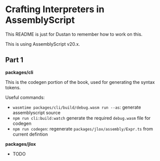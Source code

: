 # Crafting Interpreters in AssemblyScript


This README is just for Dustan to remember how to work on this.

This is using AssemblyScript v20.x.


## Part 1

**packages/cli**

This is the codegen portion of the book, used for generating the syntax tokens.


Useful commands:

- `wasmtime packages/cli/build/debug.wasm run --as`: generate assemblyscript
  source
- `npm run cli:build:watch` generate the required `debug.wasm` file for codegen
- `npm run codegen`: regenerate `packages/jlox/assembly/Expr.ts` from current
  defintion



**packages/jlox**

- TODO

